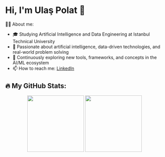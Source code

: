 # Hi, I'm Ulaş Polat 👋

🧑‍💻 About me:

- 🎓 Studying Artificial Intelligence and Data Engineering at Istanbul Technical University  
- 🔭 Passionate about artificial intelligence, data-driven technologies, and real-world problem solving  
- 🌱 Continuously exploring new tools, frameworks, and concepts in the AI/ML ecosystem  
- 📫 How to reach me: [LinkedIn](https://www.linkedin.com/in/ulas-polat)

## 🔥 My GitHub Stats:

<p align="center">
  <img src="https://github-readme-stats.vercel.app/api?username=ulaspolat&show_icons=true&theme=radical" height="180"/>
  <img src="https://streak-stats.demolab.com?user=ulaspolat&theme=radical" height="180"/>
</p>

